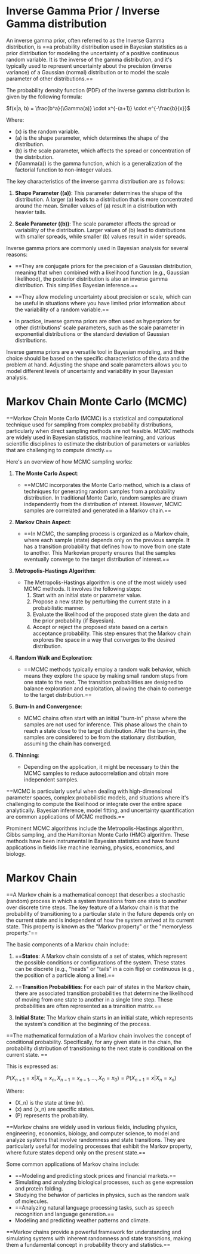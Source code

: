 # Inverse Gamma Prior / Inverse Gamma distribution
An inverse gamma prior, often referred to as the Inverse Gamma distribution, is ==a probability distribution used in Bayesian statistics as a prior distribution for modeling the uncertainty of a positive continuous random variable. It is the inverse of the gamma distribution, and it's typically used to represent uncertainty about the precision (inverse variance) of a Gaussian (normal) distribution or to model the scale parameter of other distributions.==

The probability density function (PDF) of the inverse gamma distribution is given by the following formula:

$f(x|a, b) = \frac{b^a}{\Gamma(a)} \cdot x^{-(a+1)} \cdot e^{-\frac{b}{x}}$

Where:
- \(x\) is the random variable.
- \(a\) is the shape parameter, which determines the shape of the distribution.
- \(b\) is the scale parameter, which affects the spread or concentration of the distribution.
- \(\Gamma(a)\) is the gamma function, which is a generalization of the factorial function to non-integer values.

The key characteristics of the inverse gamma distribution are as follows:

1. **Shape Parameter (\(a\))**: This parameter determines the shape of the distribution. A larger \(a\) leads to a distribution that is more concentrated around the mean. Smaller values of \(a\) result in a distribution with heavier tails.

2. **Scale Parameter (\(b\))**: The scale parameter affects the spread or variability of the distribution. Larger values of \(b\) lead to distributions with smaller spreads, while smaller \(b\) values result in wider spreads.

Inverse gamma priors are commonly used in Bayesian analysis for several reasons:

- ==They are conjugate priors for the precision of a Gaussian distribution, meaning that when combined with a likelihood function (e.g., Gaussian likelihood), the posterior distribution is also an inverse gamma distribution. This simplifies Bayesian inference.==

- ==They allow modeling uncertainty about precision or scale, which can be useful in situations where you have limited prior information about the variability of a random variable.==

- In practice, inverse gamma priors are often used as hyperpriors for other distributions' scale parameters, such as the scale parameter in exponential distributions or the standard deviation of Gaussian distributions.

Inverse gamma priors are a versatile tool in Bayesian modeling, and their choice should be based on the specific characteristics of the data and the problem at hand. Adjusting the shape and scale parameters allows you to model different levels of uncertainty and variability in your Bayesian analysis.

# Markov Chain Monte Carlo (MCMC)
==Markov Chain Monte Carlo (MCMC) is a statistical and computational technique used for sampling from complex probability distributions, particularly when direct sampling methods are not feasible. MCMC methods are widely used in Bayesian statistics, machine learning, and various scientific disciplines to estimate the distribution of parameters or variables that are challenging to compute directly.==

Here's an overview of how MCMC sampling works:

1. **The Monte Carlo Aspect**:
   - ==MCMC incorporates the Monte Carlo method, which is a class of techniques for generating random samples from a probability distribution. In traditional Monte Carlo, random samples are drawn independently from the distribution of interest. However, MCMC samples are correlated and generated in a Markov chain.==

2. **Markov Chain Aspect**:
   - ==In MCMC, the sampling process is organized as a Markov chain, where each sample (state) depends only on the previous sample. It has a transition probability that defines how to move from one state to another. This Markovian property ensures that the samples eventually converge to the target distribution of interest.==

3. **Metropolis-Hastings Algorithm**:
   - The Metropolis-Hastings algorithm is one of the most widely used MCMC methods. It involves the following steps:
     1. Start with an initial state or parameter value.
     2. Propose a new state by perturbing the current state in a probabilistic manner.
     3. Evaluate the likelihood of the proposed state given the data and the prior probability (if Bayesian).
     4. Accept or reject the proposed state based on a certain acceptance probability. This step ensures that the Markov chain explores the space in a way that converges to the desired distribution.

4. **Random Walk and Exploration**:
   - ==MCMC methods typically employ a random walk behavior, which means they explore the space by making small random steps from one state to the next. The transition probabilities are designed to balance exploration and exploitation, allowing the chain to converge to the target distribution.==

5. **Burn-In and Convergence**:
   - MCMC chains often start with an initial "burn-in" phase where the samples are not used for inference. This phase allows the chain to reach a state close to the target distribution. After the burn-in, the samples are considered to be from the stationary distribution, assuming the chain has converged.

6. **Thinning**:
   - Depending on the application, it might be necessary to thin the MCMC samples to reduce autocorrelation and obtain more independent samples.

==MCMC is particularly useful when dealing with high-dimensional parameter spaces, complex probabilistic models, and situations where it's challenging to compute the likelihood or integrate over the entire space analytically. Bayesian inference, model fitting, and uncertainty quantification are common applications of MCMC methods.==

Prominent MCMC algorithms include the Metropolis-Hastings algorithm, Gibbs sampling, and the Hamiltonian Monte Carlo (HMC) algorithm. These methods have been instrumental in Bayesian statistics and have found applications in fields like machine learning, physics, economics, and biology.

# Markov Chain
==A Markov chain is a mathematical concept that describes a stochastic (random) process in which a system transitions from one state to another over discrete time steps. The key feature of a Markov chain is that the probability of transitioning to a particular state in the future depends only on the current state and is independent of how the system arrived at its current state. This property is known as the "Markov property" or the "memoryless property."==

The basic components of a Markov chain include:

1. ==**States**: A Markov chain consists of a set of states, which represent the possible conditions or configurations of the system. These states can be discrete (e.g., "heads" or "tails" in a coin flip) or continuous (e.g., the position of a particle along a line).==

2. ==**Transition Probabilities**: For each pair of states in the Markov chain, there are associated transition probabilities that determine the likelihood of moving from one state to another in a single time step. These probabilities are often represented as a transition matrix.==

3. **Initial State**: The Markov chain starts in an initial state, which represents the system's condition at the beginning of the process.

==The mathematical formulation of a Markov chain involves the concept of conditional probability. Specifically, for any given state in the chain, the probability distribution of transitioning to the next state is conditional on the current state. ==

This is expressed as:

$P(X_{n+1} = x | X_n = x_n, X_{n-1} = x_{n-1}, ..., X_0 = x_0) = P(X_{n+1} = x | X_n = x_n)$

Where:
- \(X_n\) is the state at time \(n\).
- \(x\) and \(x_n\) are specific states.
- \(P\) represents the probability.

==Markov chains are widely used in various fields, including physics, engineering, economics, biology, and computer science, to model and analyze systems that involve randomness and state transitions. They are particularly useful for modeling processes that exhibit the Markov property, where future states depend only on the present state.==

Some common applications of Markov chains include:

- ==Modeling and predicting stock prices and financial markets.==
- Simulating and analyzing biological processes, such as gene expression and protein folding.
- Studying the behavior of particles in physics, such as the random walk of molecules.
- ==Analyzing natural language processing tasks, such as speech recognition and language generation.==
- Modeling and predicting weather patterns and climate.

==Markov chains provide a powerful framework for understanding and simulating systems with inherent randomness and state transitions, making them a fundamental concept in probability theory and statistics.==